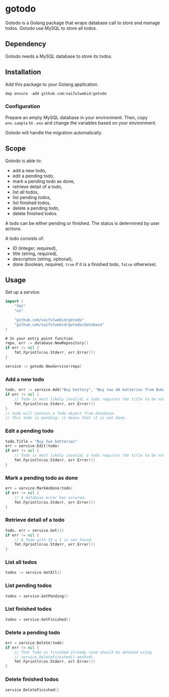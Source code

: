 # gotodo

Gotodo is a Golang package that wraps database call to store and manage todos. Gotodo use MySQL to store all todos.

## Dependency

Gotodo needs a MySQL database to store its todos.

## Installation

Add this package to your Golang application.

```go
dep ensure -add github.com/saifulwebid/gotodo
```

### Configuration

Prepare an empty MySQL database in your environment. Then, copy `env.sample` to `.env` and change the variables based on your environment.

Gotodo will handle the migration automatically.

## Scope

Gotodo is able to:

* add a new todo,
* edit a pending todo,
* mark a pending todo as done,
* retrieve detail of a todo,
* list all todos,
* list pending todos,
* list finished todos,
* delete a pending todo,
* delete finished todos.

A todo can be either pending or finished. The status is determined by user actions.

A todo consists of:

* ID (integer, required),
* title (string, required),
* description (string, optional),
* done (boolean, required, `true` if it is a finished todo, `false` otherwise).

## Usage

Set up a service:

```go
import (
    "fmt"
    "os"

    "github.com/saifulwebid/gotodo"
    "github.com/saifulwebid/gotodo/database"
)

# In your entry point function
repo, err := database.NewRepository()
if err != nil {
    fmt.Fprintln(os.Stderr, err.Error())
}

service := gotodo.NewService(repo)
```

### Add a new todo

```go
todo, err := service.Add("Buy battery", "Buy two AA batteries from Bukalapak")
if err != nil {
    // Todo is most likely invalid; a todo requires the title to be not an empty string
    fmt.Fprintln(os.Stderr, err.Error())
}
// todo will contain a Todo object from database.
// This todo is pending; it means that it is not done.
```

### Edit a pending todo

```go
todo.Title = "Buy two batteries"
err = service.Edit(todo)
if err != nil {
    // Todo is most likely invalid; a todo requires the title to be not an empty string
    fmt.Fprintln(os.Stderr, err.Error())
}
```

### Mark a pending todo as done

```go
err = service.MarkAsDone(todo)
if err != nil {
    // A database error has occured.
    fmt.Fprintln(os.Stderr, err.Error())
}
```

### Retrieve detail of a todo

```go
todo, err = service.Get(1)
if err != nil {
    // A Todo with ID = 1 is not found.
    fmt.Fprintln(os.Stderr, err.Error())
}
```

### List all todos

```go
todos := service.GetAll()
```

### List pending todos

```go
todos = service.GetPending()
```

### List finished todos

```go
todos = service.GetFinished()
```

### Delete a pending todo

```go
err = service.Delete(todo)
if err != nil {
    // That Todo is finished already (and should be deleted using
    // service.DeleteFinished() method).
    fmt.Fprintln(os.Stderr, err.Error())
}
```

### Delete finished todos

```go
service.DeleteFinished()
```
